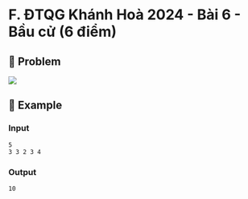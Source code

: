 # F. ĐTQG Khánh Hoà 2024 - Bài 6 - Bầu cử (6 điểm)

## 📖 Problem

![](https://espresso.codeforces.com/b907b54774d07f490f8b02ada68444806fe8e511.png)


## 🧠 Example

### Input

```text
5
3 3 2 3 4
```

### Output

```text
10
```


